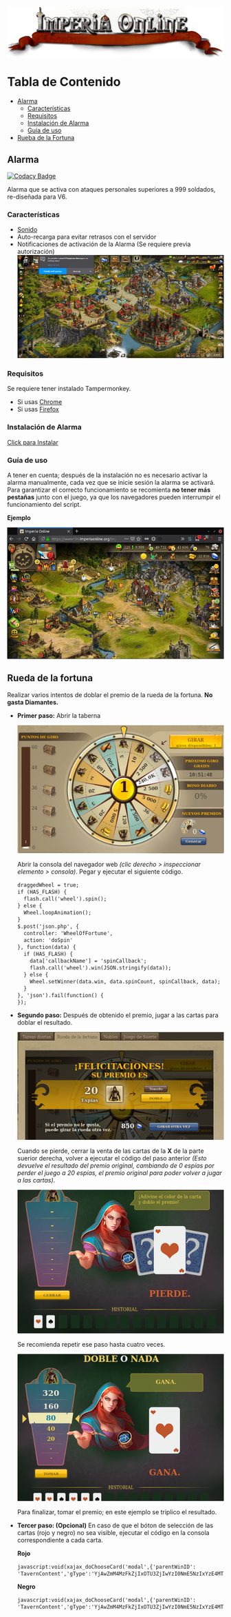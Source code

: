 <img align="center" src="img/banner.png" alt="Imperia Online">

# Tabla de Contenido

* [Alarma](#alarma)
  * [Características](#caracteristicas)
  * [Requisitos](#requisitos)
  * [Instalación de Alarma](#instalacion)
  * [Guía de uso](#guia)
* [Rueba de la Fortuna](#rueda-fortuna)

## Alarma

[![Codacy Badge](https://api.codacy.com/project/badge/Grade/426783b51b37442fb4886e51e53fd077)](https://www.codacy.com/app/argorar/Imperia-Scripts?utm_source=github.com&amp;utm_medium=referral&amp;utm_content=argorar/Imperia-Scripts&amp;utm_campaign=Badge_Grade)

Alarma que se activa con ataques personales superiores a 999 soldados, re-diseñada para V6.

### Características
* [Sonido](https://freesound.org/data/previews/254/254819_4597795-lq.mp3)
* Auto-recarga para evitar retrasos con el servidor
* Notificaciones de activación de la Alarma (Se requiere previa autorización)
![notificaciones](img/noti.png)

### Requisitos
Se requiere tener instalado Tampermonkey.
* Si usas [Chrome](https://tampermonkey.net/?ext=dhdg&browser=chrome)
* Si usas [Firefox](https://tampermonkey.net/?ext=dhdg&browser=firefox)

### Instalación de Alarma
[Click para Instalar](https://argorar.github.io/Imperia-Scripts/ImperiaAlarm.user.js)

### Guía de uso
A tener en cuenta; después de la instalación no es necesario activar la alarma manualmente, cada vez que se inicie sesión la alarma se activará.
Para garantizar el correcto funcionamiento se recomienta **no tener más pestañas** junto con el juego, ya que los navegadores pueden interrumpir el funcionamiento del script.

**Ejemplo**

![ejemplo](img/ejemplo.png)


## Rueda de la fortuna
Realizar varios intentos de doblar el premio de la rueda de la fortuna. **No gasta Diamantes.**

* **Primer paso:** Abrir la taberna

  ![Rueda de la fortuna](img/fortuna1.png)

  Abrir la consola del navegador web *(clic derecho > inspeccionar elemento > consola)*. Pegar y ejecutar el siguiente código.

  ```console
  draggedWheel = true;
  if (HAS_FLASH) {
    flash.call('wheel').spin();
  } else {
    Wheel.loopAnimation();
  }
  $.post('json.php', {
    controller: 'WheelOfFortune',
    action: 'doSpin'
  }, function(data) {
    if (HAS_FLASH) {
      data['callbackName'] = 'spinCallback';
      flash.call('wheel').win(JSON.stringify(data));
    } else {
      Wheel.setWinner(data.win, data.spinCount, spinCallback, data);
    }
  }, 'json').fail(function() {
  });
  ```
* **Segundo paso:** Después de obtenido el premio, jugar a las cartas para doblar el resultado.

  ![Rueda de la fortuna 2](img/fortuna2.png)

   Cuando se pierde, cerrar la venta de las cartas de la **X** de la parte suerior derecha, volver a ejecutar el código del paso anterior *(Esto devuelve el resultado del premio original, cambiando de 0 espías por perder el juego a 20 espías, el premio original para poder volver a jugar a las cartas)*.

   ![Rueda de la fortuna 2](img/fortuna3.png)

   Se recomienda repetir ese paso hasta cuatro veces.

   ![Rueda de la fortuna 2](img/fortuna4.png)

   Para finalizar, tomar el premio; en este ejemplo se triplico el resultado.

* **Tercer paso: (Opcional)** En caso de que el bóton de selección de las cartas (rojo y negro) no sea visible, ejecutar el código en la consola correspondiente a cada carta.

  **Rojo**
  ```console
  javascript:void(xajax_doChooseCard('modal',{'parentWinID': 'TavernContent','gType':'YjAwZmM4MzFkZjIxOTU3ZjIwYzI0NmE5NzIxYzE4MTA=','cType':1}))
  ```

  **Negro**
  ```console
  javascript:void(xajax_doChooseCard('modal',{'parentWinID': 'TavernContent','gType':'YjAwZmM4MzFkZjIxOTU3ZjIwYzI0NmE5NzIxYzE4MTA=','cType':2}))
  ```
